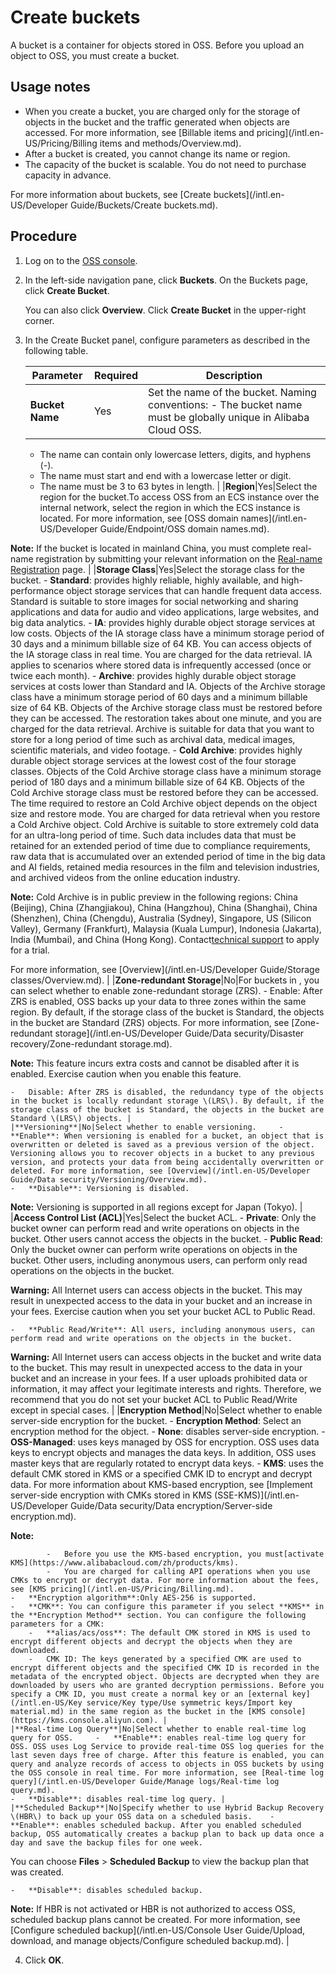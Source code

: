 # Create buckets

A bucket is a container for objects stored in OSS. Before you upload an object to OSS, you must create a bucket.

## Usage notes

-   When you create a bucket, you are charged only for the storage of objects in the bucket and the traffic generated when objects are accessed. For more information, see [Billable items and pricing](/intl.en-US/Pricing/Billing items and methods/Overview.md).
-   After a bucket is created, you cannot change its name or region.
-   The capacity of the bucket is scalable. You do not need to purchase capacity in advance.

For more information about buckets, see [Create buckets](/intl.en-US/Developer Guide/Buckets/Create buckets.md).

## Procedure

1.  Log on to the [OSS console](https://oss.console.aliyun.com/).

2.  In the left-side navigation pane, click **Buckets**. On the Buckets page, click **Create Bucket**.

    You can also click **Overview**. Click **Create Bucket** in the upper-right corner.

3.  In the Create Bucket panel, configure parameters as described in the following table.

    |Parameter|Required|Description|
    |---------|--------|-----------|
    |**Bucket Name**|Yes|Set the name of the bucket. Naming conventions:     -   The bucket name must be globally unique in Alibaba Cloud OSS.
    -   The name can contain only lowercase letters, digits, and hyphens \(-\).
    -   The name must start and end with a lowercase letter or digit.
    -   The name must be 3 to 63 bytes in length. |
    |**Region**|Yes|Select the region for the bucket.To access OSS from an ECS instance over the internal network, select the region in which the ECS instance is located. For more information, see [OSS domain names](/intl.en-US/Developer Guide/Endpoint/OSS domain names.md).

**Note:** If the bucket is located in mainland China, you must complete real-name registration by submitting your relevant information on the [Real-name Registration](https://account-intl.console.aliyun.com/#/intlAuth) page. |
    |**Storage Class**|Yes|Select the storage class for the bucket.     -   **Standard**: provides highly reliable, highly available, and high-performance object storage services that can handle frequent data access. Standard is suitable to store images for social networking and sharing applications and data for audio and video applications, large websites, and big data analytics.
    -   **IA**: provides highly durable object storage services at low costs. Objects of the IA storage class have a minimum storage period of 30 days and a minimum billable size of 64 KB. You can access objects of the IA storage class in real time. You are charged for the data retrieval. IA applies to scenarios where stored data is infrequently accessed \(once or twice each month\).
    -   **Archive**: provides highly durable object storage services at costs lower than Standard and IA. Objects of the Archive storage class have a minimum storage period of 60 days and a minimum billable size of 64 KB. Objects of the Archive storage class must be restored before they can be accessed. The restoration takes about one minute, and you are charged for the data retrieval. Archive is suitable for data that you want to store for a long period of time such as archival data, medical images, scientific materials, and video footage.
    -   **Cold Archive**: provides highly durable object storage services at the lowest cost of the four storage classes. Objects of the Cold Archive storage class have a minimum storage period of 180 days and a minimum billable size of 64 KB. Objects of the Cold Archive storage class must be restored before they can be accessed. The time required to restore an Cold Archive object depends on the object size and restore mode. You are charged for data retrieval when you restore a Cold Archive object. Cold Archive is suitable to store extremely cold data for an ultra-long period of time. Such data includes data that must be retained for an extended period of time due to compliance requirements, raw data that is accumulated over an extended period of time in the big data and AI fields, retained media resources in the film and television industries, and archived videos from the online education industry.

**Note:** Cold Archive is in public preview in the following regions: China \(Beijing\), China \(Zhangjiakou\), China \(Hangzhou\), China \(Shanghai\), China \(Shenzhen\), China \(Chengdu\), Australia \(Sydney\), Singapore, US \(Silicon Valley\), Germany \(Frankfurt\), Malaysia \(Kuala Lumpur\), Indonesia \(Jakarta\), India \(Mumbai\), and China \(Hong Kong\). Contact[technical support](https://workorder-intl.console.aliyun.com/#/ticket/createIndex) to apply for a trial.

For more information, see [Overview](/intl.en-US/Developer Guide/Storage classes/Overview.md). |
    |**Zone-redundant Storage**|No|For buckets in , you can select whether to enable zone-redundant storage \(ZRS\).     -   Enable: After ZRS is enabled, OSS backs up your data to three zones within the same region. By default, if the storage class of the bucket is Standard, the objects in the bucket are Standard \(ZRS\) objects. For more information, see [Zone-redundant storage](/intl.en-US/Developer Guide/Data security/Disaster recovery/Zone-redundant storage.md).

**Note:** This feature incurs extra costs and cannot be disabled after it is enabled. Exercise caution when you enable this feature.

    -   Disable: After ZRS is disabled, the redundancy type of the objects in the bucket is locally redundant storage \(LRS\). By default, if the storage class of the bucket is Standard, the objects in the bucket are Standard \(LRS\) objects. |
    |**Versioning**|No|Select whether to enable versioning.     -   **Enable**: When versioning is enabled for a bucket, an object that is overwritten or deleted is saved as a previous version of the object. Versioning allows you to recover objects in a bucket to any previous version, and protects your data from being accidentally overwritten or deleted. For more information, see [Overview](/intl.en-US/Developer Guide/Data security/Versioning/Overview.md).
    -   **Disable**: Versioning is disabled.
**Note:** Versioning is supported in all regions except for Japan \(Tokyo\). |
    |**Access Control List \(ACL\)**|Yes|Select the bucket ACL.     -   **Private**: Only the bucket owner can perform read and write operations on objects in the bucket. Other users cannot access the objects in the bucket.
    -   **Public Read**: Only the bucket owner can perform write operations on objects in the bucket. Other users, including anonymous users, can perform only read operations on the objects in the bucket.

**Warning:** All Internet users can access objects in the bucket. This may result in unexpected access to the data in your bucket and an increase in your fees. Exercise caution when you set your bucket ACL to Public Read.

    -   **Public Read/Write**: All users, including anonymous users, can perform read and write operations on the objects in the bucket.

**Warning:** All Internet users can access objects in the bucket and write data to the bucket. This may result in unexpected access to the data in your bucket and an increase in your fees. If a user uploads prohibited data or information, it may affect your legitimate interests and rights. Therefore, we recommend that you do not set your bucket ACL to Public Read/Write except in special cases. |
    |**Encryption Method**|No|Select whether to enable server-side encryption for the bucket.     -   **Encryption Method**: Select an encryption method for the object.
        -   **None**: disables server-side encryption.
        -   **OSS-Managed**: uses keys managed by OSS for encryption. OSS uses data keys to encrypt objects and manages the data keys. In addition, OSS uses master keys that are regularly rotated to encrypt data keys.
        -   **KMS**: uses the default CMK stored in KMS or a specified CMK ID to encrypt and decrypt data. For more information about KMS-based encryption, see [Implement server-side encryption with CMKs stored in KMS \(SSE-KMS\)](/intl.en-US/Developer Guide/Data security/Data encryption/Server-side encryption.md).

**Note:**

            -   Before you use the KMS-based encryption, you must[activate KMS](https://www.alibabacloud.com/zh/products/kms).
            -   You are charged for calling API operations when you use CMKs to encrypt or decrypt data. For more information about the fees, see [KMS pricing](/intl.en-US/Pricing/Billing.md).
    -   **Encryption algorithm**:Only AES-256 is supported.
    -   **CMK**: You can configure this parameter if you select **KMS** in the **Encryption Method** section. You can configure the following parameters for a CMK:
        -   **alias/acs/oss**: The default CMK stored in KMS is used to encrypt different objects and decrypt the objects when they are downloaded.
        -   CMK ID: The keys generated by a specified CMK are used to encrypt different objects and the specified CMK ID is recorded in the metadata of the encrypted object. Objects are decrypted when they are downloaded by users who are granted decryption permissions. Before you specify a CMK ID, you must create a normal key or an [external key](/intl.en-US/Key service/Key type/Use symmetric keys/Import key material.md) in the same region as the bucket in the [KMS console](https://kms.console.aliyun.com). |
    |**Real-time Log Query**|No|Select whether to enable real-time log query for OSS.     -   **Enable**: enables real-time log query for OSS. OSS uses Log Service to provide real-time OSS log queries for the last seven days free of charge. After this feature is enabled, you can query and analyze records of access to objects in OSS buckets by using the OSS console in real time. For more information, see [Real-time log query](/intl.en-US/Developer Guide/Manage logs/Real-time log query.md).
    -   **Disable**: disables real-time log query. |
    |**Scheduled Backup**|No|Specify whether to use Hybrid Backup Recovery \(HBR\) to back up your OSS data on a scheduled basis.    -   **Enable**: enables scheduled backup. After you enabled scheduled backup, OSS automatically creates a backup plan to back up data once a day and save the backup files for one week.

You can choose **Files** \> **Scheduled Backup** to view the backup plan that was created.

    -   **Disable**: disables scheduled backup.
**Note:** If HBR is not activated or HBR is not authorized to access OSS, scheduled backup plans cannot be created. For more information, see [Configure scheduled backup](/intl.en-US/Console User Guide/Upload, download, and manage objects/Configure scheduled backup.md). |

4.  Click **OK**.


